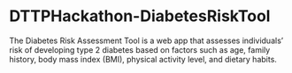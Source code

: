 # DTTPHackathon-DiabetesRiskTool

The Diabetes Risk Assessment Tool is a web app that assesses individuals’ risk of developing type 2 diabetes based on factors such as age, family history, body mass index (BMI), physical activity level, and dietary habits.
